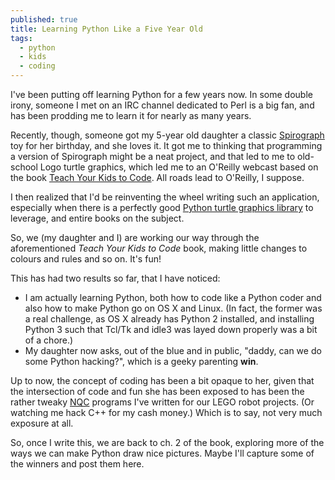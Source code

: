 ```yaml
---
published: true
title: Learning Python Like a Five Year Old
tags: 
  - python
  - kids
  - coding
---
```




I've been putting off learning Python for a few years now. In some double irony, someone I met on an IRC channel dedicated to Perl is a big fan, and has been prodding me to learn it for nearly as many years.

Recently, though, someone got my 5-year old daughter a classic [Spirograph](https://en.wikipedia.org/wiki/Spirograph) toy for her birthday, and she loves it. It got me to thinking that programming a version of Spirograph might be a neat project, and that led to me to old-school Logo turtle graphics, which led me to an O'Reilly webcast based on the book [Teach Your Kids to Code](https://www.nostarch.com/teachkids). All roads lead to O'Reilly, I suppose.

<!--more-->

I then realized that I'd be reinventing the wheel writing such an application, especially when there is a perfectly good [Python turtle graphics library](https://docs.python.org/3.5/library/turtle.html) to leverage, and entire books on the subject.

So, we (my daughter and I) are working our way through the aforementioned _Teach Your Kids to Code_ book, making little changes to colours and rules and so on. It's fun!

This has had two results so far, that I have noticed:

- I am actually learning Python, both how to code like a Python coder and also how to make Python go on OS X and Linux. (In fact, the former was a real challenge, as OS X already has Python 2 installed, and installing Python 3 such that Tcl/Tk and idle3 was layed down properly was a bit of a chore.)
- My daughter now asks, out of the blue and in public, "daddy, can we do some Python hacking?", which is a geeky parenting **win**.

Up to now, the concept of coding has been a bit opaque to her, given that the intersection of code and fun she has been exposed to has been the rather tweaky [NQC](https://github.com/jverne/nqc) programs I've written for our LEGO robot projects. (Or watching me hack C++ for my cash money.) Which is to say, not very much exposure at all.

So, once I write this, we are back to ch. 2 of the book, exploring more of the ways we can make Python draw nice pictures. Maybe I'll capture some of the winners and post them here.
